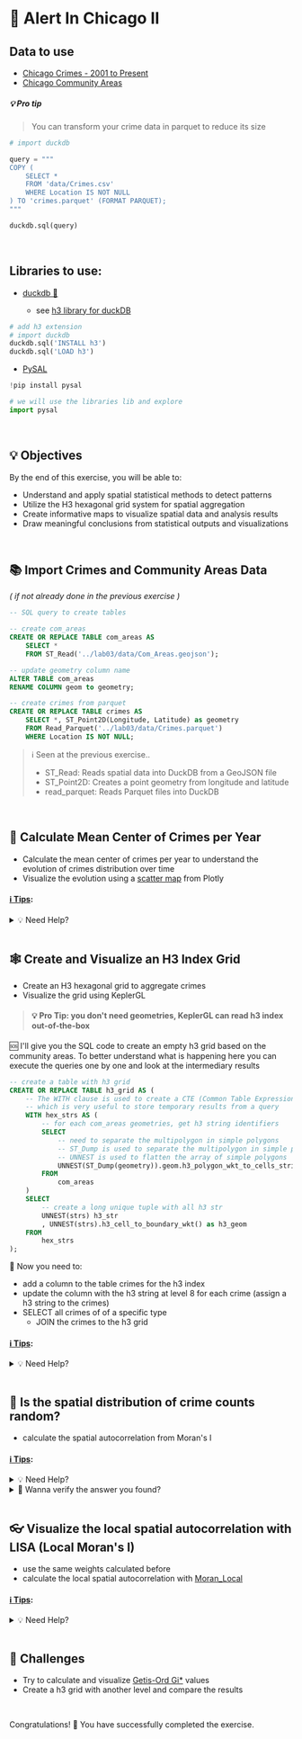 # 👮  Alert In Chicago II

## Data to use
- [Chicago Crimes - 2001 to Present](https://data.cityofchicago.org/Public-Safety/Crimes-2001-to-Present/ijzp-q8t2)
- [Chicago Community Areas](https://data.cityofchicago.org/d/cauq-8yn6)


##### 💡 Pro tip 
> You can transform your crime data in parquet to reduce its size
```python
# import duckdb

query = """
COPY (
    SELECT * 
    FROM 'data/Crimes.csv'
    WHERE Location IS NOT NULL
) TO 'crimes.parquet' (FORMAT PARQUET);
"""

duckdb.sql(query)
```

<br> 

## Libraries to use:

- [duckdb 🦆](https://duckdb.org/docs/api/python/overview)

  - see [h3 library for duckDB](https://community-extensions.duckdb.org/extensions/h3.html)

```python
# add h3 extension
# import duckdb
duckdb.sql('INSTALL h3')
duckdb.sql('LOAD h3')
```

- [PySAL](https://pysal.org/packages/)

```python
!pip install pysal
```
```python
# we will use the libraries lib and explore 
import pysal
```

<br>

## 💡 Objectives

By the end of this exercise, you will be able to:

- Understand and apply spatial statistical methods to detect patterns
- Utilize the H3 hexagonal grid system for spatial aggregation
- Create informative maps to visualize spatial data and analysis results
- Draw meaningful conclusions from statistical outputs and visualizations

<br>

## 📚 Import Crimes and Community Areas Data 

_( if not already done in the previous exercise )_

```sql
-- SQL query to create tables

-- create com_areas
CREATE OR REPLACE TABLE com_areas AS
    SELECT *
    FROM ST_Read('../lab03/data/Com_Areas.geojson');

-- update geometry column name
ALTER TABLE com_areas 
RENAME COLUMN geom to geometry;

-- create crimes from parquet
CREATE OR REPLACE TABLE crimes AS
    SELECT *, ST_Point2D(Longitude, Latitude) as geometry 
    FROM Read_Parquet('../lab03/data/Crimes.parquet')
    WHERE Location IS NOT NULL;
```

> ℹ️ Seen at the previous exercise..
> - ST_Read: Reads spatial data into DuckDB from a GeoJSON file
> - ST_Point2D: Creates a point geometry from longitude and latitude
> - read_parquet: Reads Parquet files into DuckDB

<br>

## 📍 Calculate Mean Center of Crimes per Year

- Calculate the mean center of crimes per year to understand the evolution of crimes distribution over time
- Visualize the evolution using a [scatter map](https://plotly.com/python/tile-map-layers/) from Plotly 


#### <u>ℹ️ Tips</u>:
<details>
    <summary>💡 Need Help?</summary>
    <br>

> The mean center is the average location of crime points

> You will need the following SQL keyword:
> - `AVG(col)` to get the average (= mean) of a column (do it for all Latitude and all Longitude)
> - `GROUP BY col` to group the data by type and year

</details>

<br>

## 🕸️ Create and Visualize an H3 Index Grid

- Create an H3 hexagonal grid to aggregate crimes
- Visualize the grid using KeplerGL

> #### 💡 Pro Tip: you don't need geometries, KeplerGL can read h3 index out-of-the-box 

🆘 I'll give you the SQL code to create an empty h3 grid based on the community areas. To better understand what is happening here you can execute the queries one by one and look at the intermediary results

```SQL
-- create a table with h3 grid
CREATE OR REPLACE TABLE h3_grid AS (
    -- The WITH clause is used to create a CTE (Common Table Expression), 
    -- which is very useful to store temporary results from a query
    WITH hex_strs AS (
        -- for each com_areas geometries, get h3 string identifiers
        SELECT
            -- need to separate the multipolygon in simple polygons
            -- ST_Dump is used to separate the multipolygon in simple polygons
            -- UNNEST is used to flatten the array of simple polygons
            UNNEST(ST_Dump(geometry)).geom.h3_polygon_wkt_to_cells_string(8) as strs
        FROM  
            com_areas
    )
    SELECT 
        -- create a long unique tuple with all h3 str
        UNNEST(strs) h3_str
        , UNNEST(strs).h3_cell_to_boundary_wkt() as h3_geom 
    FROM 
        hex_strs
);
```

🫵 Now you need to:
- add a column to the table crimes for the h3 index
- update the column with the h3 string at level 8 for each crime (assign a h3 string to the crimes)
- SELECT all crimes of of a specific type 
  - JOIN the crimes to the h3 grid 

#### <u>ℹ️ Tips</u>:
<details>
    <summary>💡 Need Help?</summary>
    <br>

> You will need the following SQL keyword:
> - `ALTER TABLE table ADD COLUMN IF NOT EXISTS col type;` to create a new column (think about the type, here it is a string -> VARCHAR in SQL)
> - `UPDATE table SET old_col = new_col` to update the values of the new column
> - `h3_latlng_to_cell_string(lat, lon, h3_level)` to create the h3 id
> - `FROM tab1 JOIN tab2 ON tab1.col = tab2.col` to join two tables

</details>

<br>

## 🎲 Is the spatial distribution of crime counts random?

- calculate the spatial autocorrelation from Moran's I

#### <u>ℹ️ Tips</u>:
<details>
    <summary>💡 Need Help?</summary>
    <br>

> You will need the following functions:  <br>
> 1. calculate the [weights](https://pysal.org/libpysal/generated/libpysal.weights.Rook.html) of the hexagons <br>
> 2. transpose your weights in rows <br>
> 3. calculate the [Moran](https://pysal.org/esda/generated/esda.Moran.html) value from the package esda
> 
> you can find an example [here 👀](https://kazumatsuda.medium.com/exploratory-spatial-data-analysis-esda-spatial-autocorrelation-71b5782c19d6)
</details>
<details>
  <summary>👀 Wanna verify the answer you found?</summary>
    <br>

> Moran's I: 0.662 <br>
> p-value: 0.001 <br>
> => it is significantly  clustered

</details>

<br>

## 👓 Visualize the local spatial autocorrelation with LISA (Local Moran's I) 

- use the same weights calculated before 
- calculate the local spatial autocorrelation with [Moran_Local](https://pysal.org/esda/generated/esda.Moran_Local.html#esda.Moran_Local.__init__)

#### <u>ℹ️ Tips</u>:
<details>
    <summary>💡 Need Help?</summary>
    <br>

> You can follow the same example as before [here 👀](https://kazumatsuda.medium.com/exploratory-spatial-data-analysis-esda-spatial-autocorrelation-71b5782c19d6)
</details>

<br>

## 🥊 Challenges
- Try to calculate and visualize [Getis-Ord Gi*](https://pysal.org/esda/generated/esda.G_Local.html) values
- Create a h3 grid with another level and compare the results

<br>

Congratulations! 🎉 You have successfully completed the exercise. 